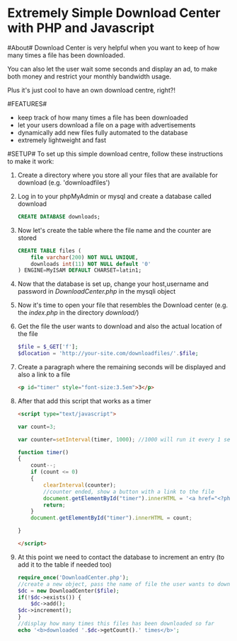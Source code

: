 Extremely Simple Download Center with PHP and Javascript
=========================================================

#About#
Download Center is very helpful when you want to keep of how many times a file has been downloaded.

You can also let the user wait some seconds and display an ad, to make both money and restrict your monthly bandwidth usage.

Plus it's just cool to have an own download centre, right?!

#FEATURES#
- keep track of how many times a file has been downloaded
- let your users download a file on a page with advertisements
- dynamically add new files fully automated to the database
- extremely lightweight and fast

#SETUP#
To set up this simple download centre, follow these instructions to make it work:

1. Create a directory where you store all your files that are available for download (e.g. 'downloadfiles')

2. Log in to your phpMyAdmin or mysql and create a database called download
    ````sql
    CREATE DATABASE downloads;
    ````

3. Now let's create the table where the file name and the counter are stored
    ````sql
    CREATE TABLE files (
		file varchar(200) NOT NULL UNIQUE,
  		downloads int(11) NOT NULL default '0'
	) ENGINE=MyISAM DEFAULT CHARSET=latin1;
    ````

4. Now that the database is set up, change your host,username and password in *DownloadCenter.php* in the mysqli object

5. Now it's time to open your file that resembles the Download center (e.g. the *index.php* in the directory *download/*)

6. Get the file the user wants to download and also the actual location of the file
	````php
	$file = $_GET['f'];
	$dlocation = 'http://your-site.com/downloadfiles/'.$file;
	````

7. Create a paragraph where the remaining seconds will be displayed and also a link to a file
    ````html
    <p id="timer" style="font-size:3.5em">3</p>
    ````

8. After that add this script that works as a timer
	````html
	<script type="text/javascript">
	````
    ````javascript
	var count=3;

	var counter=setInterval(timer, 1000); //1000 will run it every 1 second

	function timer()
	{
		count--;
		if (count <= 0)
		{
			clearInterval(counter);
			//counter ended, show a button with a link to the file
			document.getElementById("timer").innerHTML = '<a href="<?php echo $dlocation;?>">download</a> :)<br>';
			return;
		}
		document.getElementById("timer").innerHTML = count;

	}
    ````
    ````html
	</script>
	````

9. At this point we need to contact the database to increment an entry (to add it to the table if needed too)
    ````php
    require_once('DownloadCenter.php');
	//create a new object, pass the name of file the user wants to download
	$dc = new DownloadCenter($file);
	if(!$dc->exists()) {
		$dc->add();
	$dc->increment();
	}
	//display how many times this files has been downloaded so far
	echo '<b>downloaded '.$dc->getCount().' times</b>';
    ````